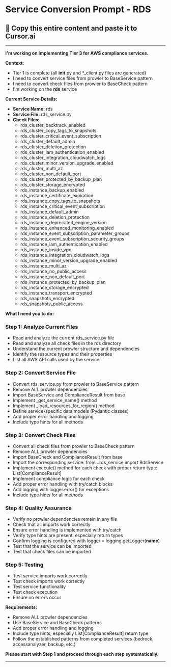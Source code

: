 # Service Conversion Prompt - RDS

## 🎯 Copy this entire content and paste it to Cursor.ai

---

**I'm working on implementing Tier 3 for AWS compliance services.**

**Context:**
- Tier 1 is complete (all __init__.py and *_client.py files are generated)
- I need to convert service files from prowler to BaseService pattern
- I need to convert check files from prowler to BaseCheck pattern
- I'm working on the **rds** service

**Current Service Details:**
- **Service Name:** rds
- **Service File:** rds_service.py
- **Check Files:** 
  - rds_cluster_backtrack_enabled
  - rds_cluster_copy_tags_to_snapshots
  - rds_cluster_critical_event_subscription
  - rds_cluster_default_admin
  - rds_cluster_deletion_protection
  - rds_cluster_iam_authentication_enabled
  - rds_cluster_integration_cloudwatch_logs
  - rds_cluster_minor_version_upgrade_enabled
  - rds_cluster_multi_az
  - rds_cluster_non_default_port
  - rds_cluster_protected_by_backup_plan
  - rds_cluster_storage_encrypted
  - rds_instance_backup_enabled
  - rds_instance_certificate_expiration
  - rds_instance_copy_tags_to_snapshots
  - rds_instance_critical_event_subscription
  - rds_instance_default_admin
  - rds_instance_deletion_protection
  - rds_instance_deprecated_engine_version
  - rds_instance_enhanced_monitoring_enabled
  - rds_instance_event_subscription_parameter_groups
  - rds_instance_event_subscription_security_groups
  - rds_instance_iam_authentication_enabled
  - rds_instance_inside_vpc
  - rds_instance_integration_cloudwatch_logs
  - rds_instance_minor_version_upgrade_enabled
  - rds_instance_multi_az
  - rds_instance_no_public_access
  - rds_instance_non_default_port
  - rds_instance_protected_by_backup_plan
  - rds_instance_storage_encrypted
  - rds_instance_transport_encrypted
  - rds_snapshots_encrypted
  - rds_snapshots_public_access

**What I need you to do:**

### Step 1: Analyze Current Files
- Read and analyze the current rds_service.py file
- Read and analyze all check files in the rds directory
- Understand the current prowler structure and dependencies
- Identify the resource types and their properties
- List all AWS API calls used by the service

### Step 2: Convert Service File
- Convert rds_service.py from prowler to BaseService pattern
- Remove ALL prowler dependencies
- Import BaseService and ComplianceResult from base
- Implement _get_service_name() method
- Implement _load_resources_for_region() method
- Define service-specific data models (Pydantic classes)
- Add proper error handling and logging
- Include type hints for all methods

### Step 3: Convert Check Files
- Convert all check files from prowler to BaseCheck pattern
- Remove ALL prowler dependencies
- Import BaseCheck and ComplianceResult from base
- Import the corresponding service: from ..rds_service import RdsService
- Implement execute() method for each check with proper return type: List[ComplianceResult]
- Implement compliance logic for each check
- Add proper error handling with try/catch blocks
- Add logging with logger.error() for exceptions
- Include type hints for all methods

### Step 4: Quality Assurance
- Verify no prowler dependencies remain in any file
- Check that all imports work correctly
- Ensure error handling is implemented with try/catch
- Verify type hints are present, especially return types
- Confirm logging is configured with logger = logging.getLogger(__name__)
- Test that the service can be imported
- Test that check files can be imported

### Step 5: Testing
- Test service imports work correctly
- Test check imports work correctly
- Test service functionality
- Test check execution
- Ensure no errors occur

**Requirements:**
- Remove ALL prowler dependencies
- Use BaseService and BaseCheck patterns
- Add proper error handling and logging
- Include type hints, especially List[ComplianceResult] return type
- Follow the established patterns from completed services (bedrock, accessanalyzer, backup, etc.)

**Please start with Step 1 and proceed through each step systematically.**

---
